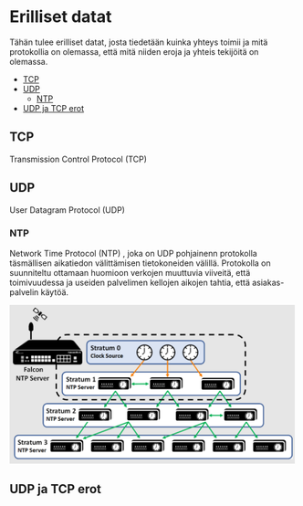 # Erilliset datat

Tähän tulee erilliset datat, josta tiedetään kuinka  yhteys toimii ja mitä protokollia on olemassa, että mitä niiden eroja ja yhteis tekijöitä on olemassa. 

- [TCP](#TCP)
- [UDP](#UDP)
  * [NTP](#NTP)
- [UDP ja TCP erot](#UDP-ja-TCP-erot)

## TCP

Transmission Control Protocol (TCP)

## UDP

User Datagram Protocol (UDP)

### NTP
Network Time Protocol (NTP) , joka on UDP pohjainenn protokolla täsmällisen aikatiedon välittämisen tietokoneiden välillä. Protokolla on suunniteltu ottamaan huomioon verkojen muuttuvia viiveitä, että toimivuudessa ja useiden palvelimen kellojen aikojen tahtia, että asiakas-palvelin käytöä.  

<img src="images/data-ntp-1.PNG" width="500">

## UDP ja TCP erot











